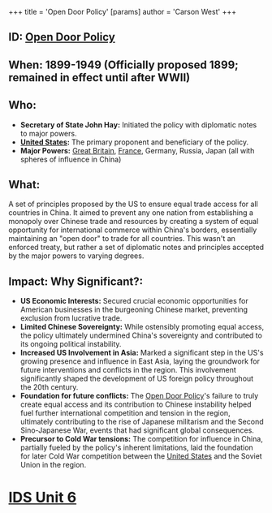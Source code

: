 +++
 title = 'Open Door Policy'
[params]
	author = 'Carson West'
+++
## ID: [Open Door Policy](./../open-door-policy/)

## When: 1899-1949 (Officially proposed 1899; remained in effect until after WWII)

## Who: 
* **Secretary of State John Hay:** Initiated the policy with diplomatic notes to major powers.
* **[United States](./../united-states/):** The primary proponent and beneficiary of the policy.
* **Major Powers:**  [Great Britain](./../great-britain/), [France](./../france/), Germany, Russia, Japan (all with spheres of influence in China)

## What: 
A set of principles proposed by the US to ensure equal trade access for all countries in China. It aimed to prevent any one nation from establishing a monopoly over Chinese trade and resources by creating a system of equal opportunity for international commerce within China's borders, essentially maintaining an "open door" to trade for all countries. This wasn't an enforced treaty, but rather a set of diplomatic notes and principles accepted by the major powers to varying degrees.

## Impact: Why Significant?:
* **US Economic Interests:** Secured crucial economic opportunities for American businesses in the burgeoning Chinese market, preventing exclusion from lucrative trade.
* **Limited Chinese Sovereignty:** While ostensibly promoting equal access, the policy ultimately undermined China's sovereignty and contributed to its ongoing political instability.
* **Increased US Involvement in Asia:** Marked a significant step in the US's growing presence and influence in East Asia, laying the groundwork for future interventions and conflicts in the region.  This involvement significantly shaped the development of US foreign policy throughout the 20th century.
* **Foundation for future conflicts:** The [Open Door Policy](./../open-door-policy/)'s failure to truly create equal access and its contribution to Chinese instability helped fuel further international competition and tension in the region, ultimately contributing to the rise of Japanese militarism and the Second Sino-Japanese War, events that had significant global consequences.
* **Precursor to Cold War tensions:** The competition for influence in China, partially fueled by the policy's inherent limitations, laid the foundation for later Cold War competition between the [United States](./../united-states/) and the Soviet Union in the region.

# [IDS Unit 6](./../ids-unit-6/)